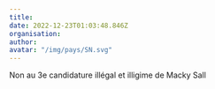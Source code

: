 ```yaml
---
title: 
date: 2022-12-23T01:03:48.846Z
organisation: 
author: 
avatar: "/img/pays/SN.svg"
---
```


Non au 3e candidature illégal et illigime de Macky Sall 